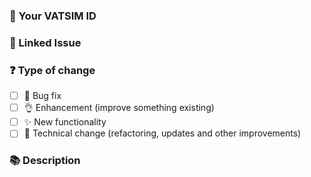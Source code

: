 ### 🔗 Your VATSIM ID

<!-- If your PR has an issue, please specify it like Closes #123 -->

### 🔗 Linked Issue

<!-- If your PR has an issue, please specify it like Closes #123 -->

### ❓ Type of change

<!-- What are you changing? Please put an `x` in all `[ ]` below that match your PR purpose. -->

- [ ] 🐞 Bug fix
- [ ] 👌 Enhancement (improve something existing)
- [ ] ✨ New functionality
- [ ] 🧹 Technical change (refactoring, updates and other improvements)

### 📚 Description

<!-- Tell us more about your PR -->
